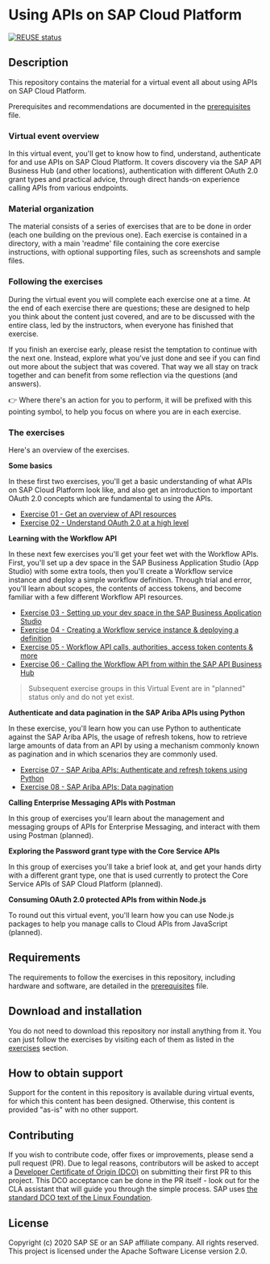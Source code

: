 # Using APIs on SAP Cloud Platform

[![REUSE status](https://api.reuse.software/badge/github.com/SAP-samples/cloud-apis-virtual-event)](https://api.reuse.software/info/github.com/SAP-samples/cloud-apis-virtual-event)

## Description

This repository contains the material for a virtual event all about using APIs on SAP Cloud Platform.

Prerequisites and recommendations are documented in the [prerequisites](prerequisites.md) file.

### Virtual event overview

In this virtual event, you'll get to know how to find, understand, authenticate for and use APIs on SAP Cloud Platform. It covers discovery via the SAP API Business Hub (and other locations), authentication with different OAuth 2.0 grant types and practical advice, through direct hands-on experience calling APIs from various endpoints.

### Material organization

The material consists of a series of exercises that are to be done in order (each one building on the previous one). Each exercise is contained in a directory, with a main 'readme' file containing the core exercise instructions, with optional supporting files, such as screenshots and sample files.

### Following the exercises

During the virtual event you will complete each exercise one at a time. At the end of each exercise there are questions; these are designed to help you think about the content just covered, and are to be discussed with the entire class, led by the instructors, when everyone has finished that exercise.

If you finish an exercise early, please resist the temptation to continue with the next one. Instead, explore what you've just done and see if you can find out more about the subject that was covered. That way we all stay on track together and can benefit from some reflection via the questions (and answers).

:point_right: Where there's an action for you to perform, it will be prefixed with this pointing symbol, to help you focus on where you are in each exercise.

### The exercises

Here's an overview of the exercises.

**Some basics**

In these first two exercises, you'll get a basic understanding of what APIs on SAP Cloud Platform look like, and also get an introduction to important OAuth 2.0 concepts which are fundamental to using the APIs.

- [Exercise 01 - Get an overview of API resources](exercises/01/)
- [Exercise 02 - Understand OAuth 2.0 at a high level](exercises/02/)

**Learning with the Workflow API**

In these next few exercises you'll get your feet wet with the Workflow APIs. First, you'll set up a dev space in the SAP Business Application Studio (App Studio) with some extra tools, then you'll create a Workflow service instance and deploy a simple workflow definition. Through trial and error, you'll learn about scopes, the contents of access tokens, and become familiar with a few different Workflow API resources.

- [Exercise 03 - Setting up your dev space in the SAP Business Application Studio](exercises/03/)
- [Exercise 04 - Creating a Workflow service instance & deploying a definition](exercises/04/)
- [Exercise 05 - Workflow API calls, authorities, access token contents & more](exercises/05/)
- [Exercise 06 - Calling the Workflow API from within the SAP API Business Hub](exercises/06/)

> Subsequent exercise groups in this Virtual Event are in "planned" status only and do not yet exist.

**Authenticate and data pagination in the SAP Ariba APIs using Python**

In these exercise, you'll learn how you can use Python to authenticate against the SAP Ariba APIs, the usage of refresh tokens, how to retrieve large amounts of data from an API by using a mechanism commonly known as pagination and in which scenarios they are commonly used.

- [Exercise 07 - SAP Ariba APIs: Authenticate and refresh tokens using Python](exercises/07/)
- [Exercise 08 - SAP Ariba APIs: Data pagination](exercises/08/)

**Calling Enterprise Messaging APIs with Postman**

In this group of exercises you'll learn about the management and messaging groups of APIs for Enterprise Messaging, and interact with them using Postman (planned).

**Exploring the Password grant type with the Core Service APIs**

In this group of exercises you'll take a brief look at, and get your hands dirty with a different grant type, one that is used currently to protect the Core Service APIs of SAP Cloud Platform (planned).

**Consuming OAuth 2.0 protected APIs from within Node.js**

To round out this virtual event, you'll learn how you can use Node.js packages to help you manage calls to Cloud APIs from JavaScript (planned).


## Requirements


The requirements to follow the exercises in this repository, including hardware and software, are detailed in the [prerequisites](prerequisites.md) file.


## Download and installation

You do not need to download this repository nor install anything from it. You can just follow the exercises by visiting each of them as listed in the [exercises](#the-exercises) section.


## How to obtain support

Support for the content in this repository is available during virtual events, for which this content has been designed. Otherwise, this content is provided "as-is" with no other support.

## Contributing

If you wish to contribute code, offer fixes or improvements, please send a pull request (PR). Due to legal reasons, contributors will be asked to accept a [Developer Certificate of Origin (DCO)](https://en.wikipedia.org/wiki/Developer_Certificate_of_Origin) on submitting their first PR to this project. This DCO acceptance can be done in the PR itself - look out for the CLA assistant that will guide you through the simple process. SAP uses [the standard DCO text of the Linux Foundation](https://developercertificate.org/).

## License

Copyright (c) 2020 SAP SE or an SAP affiliate company. All rights reserved. This project is licensed under the Apache Software License version 2.0.
